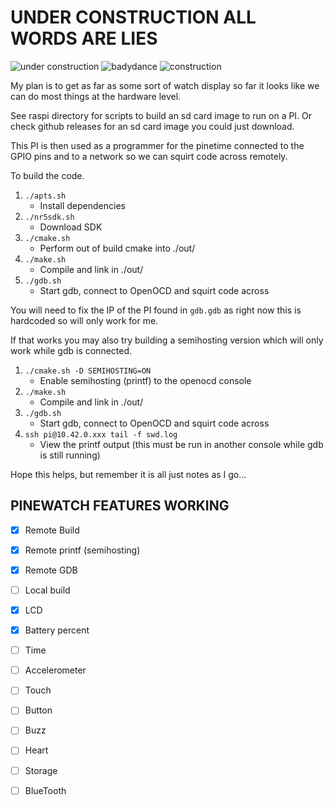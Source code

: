 
UNDER CONSTRUCTION ALL WORDS ARE LIES
=====================================

![under construction](https://media.giphy.com/media/EIiJp9cQ3GeEU/giphy.gif)
![badydance](http://giphygifs.s3.amazonaws.com/media/iqBr5cmyz0t0s/giphy.gif)
![construction](https://media.giphy.com/media/WrOweqqiDcvoQszeSu/giphy.gif)


My plan is to get as far as some sort of watch display so far it looks 
like we can do most things at the hardware level.

See raspi directory for scripts to build an sd card image to run on a 
PI. Or check github releases for an sd card image you could just 
download.

This PI is then used as a programmer for the pinetime connected to the 
GPIO pins and to a network so we can squirt code across remotely.


To build the code.


1. `./apts.sh`
    * Install dependencies
2. `./nr5sdk.sh`
    * Download SDK
3. `./cmake.sh`
    * Perform out of build cmake into ./out/
4. `./make.sh`
    * Compile and link in ./out/
5. `./gdb.sh`
    * Start gdb, connect to OpenOCD and squirt code across

You will need to fix the IP of the PI found in `gdb.gdb` as right now 
this is hardcoded so will only work for me.

If that works you may also try building a semihosting version which 
will only work while gdb is connected.

1. `./cmake.sh -D SEMIHOSTING=ON`
	* Enable semihosting (printf) to the openocd console
2. `./make.sh`
    * Compile and link in ./out/
3. `./gdb.sh`
    * Start gdb, connect to OpenOCD and squirt code across
4. `ssh pi@10.42.0.xxx tail -f swd.log`
	* View the printf output (this must be run in another console while gdb is still running)



Hope this helps, but remember it is all just notes as I go...



PINEWATCH FEATURES WORKING
--------------------------

- [x] Remote Build
- [x] Remote printf (semihosting)
- [x] Remote GDB
- [ ] Local build 
- [x] LCD
- [x] Battery percent
- [ ] Time
- [ ] Accelerometer
- [ ] Touch
- [ ] Button
- [ ] Buzz
- [ ] Heart
- [ ] Storage
- [ ] BlueTooth

